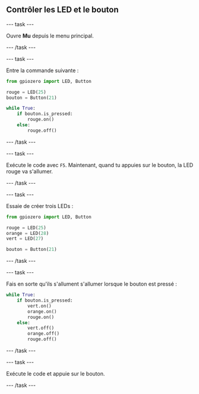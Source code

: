 ## Contrôler les LED et le bouton

\--- task \---

Ouvre **Mu** depuis le menu principal.

\--- /task \---

\--- task \---

Entre la commande suivante :

```python
from gpiozero import LED, Button

rouge = LED(25)
bouton = Button(21)

while True:
    if bouton.is_pressed:
        rouge.on()
    else:
        rouge.off()
```

\--- /task \---

\--- task \---

Exécute le code avec `F5`. Maintenant, quand tu appuies sur le bouton, la LED rouge va s'allumer.

\--- /task \---

\--- task \---

Essaie de créer trois LEDs :

```python
from gpiozero import LED, Button

rouge = LED(25)
orange = LED(28)
vert = LED(27)

bouton = Button(21)
```

\--- /task \---

\--- task \---

Fais en sorte qu'ils s'allument s'allumer lorsque le bouton est pressé :

```python
while True:
    if bouton.is_pressed:
        vert.on()
        orange.on()
        rouge.on()
    else:
        vert.off()
        orange.off()
        rouge.off()
```

\--- /task \---

\--- task \---

Exécute le code et appuie sur le bouton.

\--- /task \---